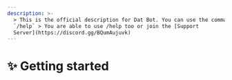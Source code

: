 ```yaml
---
description: >-
  > This is the official description for Dat Bot. You can use the command
  `/help` > You are able to use /help too or join the [Support
  Server](https://discord.gg/BQumAujuvk)
---
```


# ✨ Getting started

